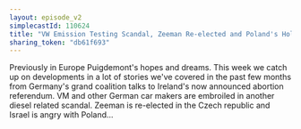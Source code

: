 ```yaml
---
layout: episode_v2
simplecastId: 110624
title: "VW Emission Testing Scandal, Zeeman Re-elected and Poland's Holocaust Legislation"
sharing_token: "db61f693"
---
```


Previously in Europe Puigdemont's hopes and dreams. This week we catch up on developments in a lot of stories we've covered in the past few months from Germany's grand coalition talks to Ireland's now announced abortion referendum. VM and other German car makers are embroiled in another diesel related scandal. Zeeman is re-elected in the Czech republic and Israel is angry with Poland...
